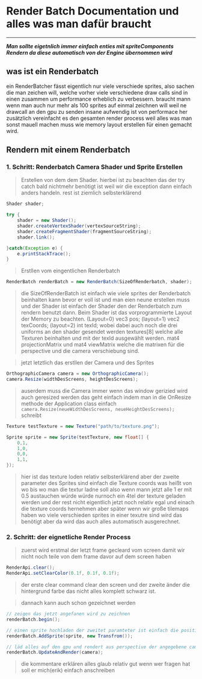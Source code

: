 # Render Batch Documentation und alles was man dafür braucht
---
***Man sollte eigetnlich immer einfach enties mit spriteComponents Rendern da diese automatisch von der Engine übernommen wird***

## was ist ein Renderbatch
ein RenderBatcher fässt eigentlich nur viele verschiede sprites, also sachen die man zeichen will, welche vorher viele verschiedene draw calls sind in einen zusammen um performance erheblich zu verbessern. braucht mann wenn man auch nur mehr als 100 sprites auf einmal zeichnen will weil ne drawcall an den gpu zu senden insane aufwendig ist von performace her zusätzlich vereinfacht es den gesamten render process weil alles was man sonst mauell machen muss wie memory layout erstellen für einen gemacht wird.

## Rendern mit einem Renderbatch
### 1. Schritt: Renderbatch Camera Shader und Sprite Erstellen
> Erstellen von dem dem Shader. hierbei ist zu beachten das der try catch bald nichtmehr benötigt ist weil wir die exception dann einfach anders handeln. rest ist ziemlich selbsterklärend
```java
Shader shader;

try {
    shader = new Shader();
    shader.createVertexShader(vertexSourceString);
    shader.createFragmentShader(fragmentSourceString);
    shader.link();

}catch(Exception e) {
    e.printStackTrace();
}
```
> Erstllen vom eingentlichen Renderbatch
```java
RenderBatch renderBatch = new RenderBatch(SizeOfRenderbatch, shader);
```
> die SizeOfRenderBatch ist einfach wie viele sprites der Renderbatch beinhalten kann bevor er voll ist und man eien neune erstellen muss und der Shader ist einfach der Shader den der Renderbatch zum rendern benutzt dann. Beim Shader ist das vorprogrammierte Layout der Memory zu beachten. (Layout=0) vec3 pos; (layout=1) vec2 texCoords; (layout=2) int texId; wobei dabei auch noch die drei uniforms an den shader gesendet werden textures[8] welche alle Texturen beinhalten und mit der texId ausgewählt werden. mat4 projectionMatrix und mat4 viewMatrix welche die matrixen für die perspective und die camera verschiebung sind.

> jetzt letztlich das erstllen der Camera und des Sprites
```java
OrthographicCamera camera = new OrthographicCamera();
camera.Resize(widthDesScreens, heightDesScreens);
```
> auserdem muss die Camera immer wenn das window gerizied wird auch geresized werden das geht einfach indem man in die OnResize methode der Application class einfach ```camera.Resize(neueWidthDesScreens, neueHeightDesScreens);``` schreibt
```java
Texture testTexture = new Texture("path/to/texture.png");

Sprite sprite = new Sprite(testTexture, new float[] {
    0,1,
    1,0,
    0,0,
    1,1,
});
```
> hier ist das texture loden relativ selbsterklärend aber der zweite parameter des Sprites sind einfach die Texture coords was heißt von wo bis wo man die textur ladne soll also wenn mann jetzt alle 1 er mit 0.5 austauchen würde würde nurnoch ein 4tel der texture geladen werden und der rest nicht eigentlich jetzt noch relativ egal und einach die texture coords hernehmen aber später wenn wir große tilemaps haben wo viele verschieden sprites in einer texutre sind wird das benötigt aber da wird das auch alles automatisch ausgerechnet.

### 2. Schritt: der eignetliche Render Process

> zuerst wird erstmal der letzt frame gecleard vom screen damit wir nicht noch teile von dem frame davor auf dem screen haben
```java
RenderApi.clear();
RenderApi.setClearColor(0.1f, 0.1f, 0.1f);
```
> der erste clear command clear den screen und der zweite änder die hintergrund farbe das nicht alles komplett schwarz ist.

> dannach kann auch schon gezeichnet werden
```java
// zeigen das jetzt angefanen wird zu zeichnen
renderBatch.begin();

// einen sprite hochladen der zweitet paramteter ist einfach die position roation und scale des objectes
renderBatch.AddSprite(sprite, new Transfrom());

// läd alles auf den gpu und rendert aus perspective der angegebene camera
renderBatch.UpdateAndRender(camera);
```
> die kommentare erklären alles glaub relativ gut wenn wer fragen hat soll er mich(erik) einfach anschreiben
